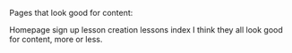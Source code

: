 Pages that look good for content:

Homepage
sign up
lesson creation
lessons index
I think they all look good for content, more or less.
